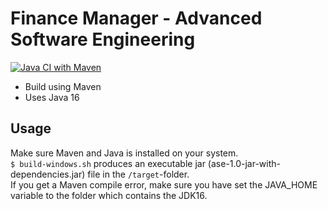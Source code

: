 # Finance Manager - Advanced Software Engineering
[![Java CI with Maven](https://github.com/hottek/ase/actions/workflows/maven.yml/badge.svg?branch=master)](https://github.com/hottek/ase/actions/workflows/maven.yml)
- Build using Maven
- Uses Java 16

## Usage
Make sure Maven and Java is installed on your system.  
`$ build-windows.sh` produces an executable jar (ase-1.0-jar-with-dependencies.jar) file in the `/target`-folder.  
If you get a Maven compile error, make sure you have set the JAVA_HOME variable to the folder which contains the JDK16.
